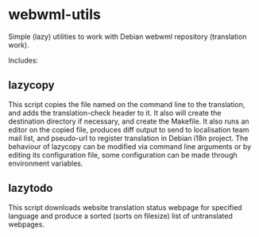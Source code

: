 # webwml-utils

Simple (lazy) utilities to work with Debian webwml repository (translation work).

Includes:

## lazycopy

This script copies the file named on the command line to the translation, and adds the translation-check header to it. It also will create the destination directory if necessary, and create the Makefile. It also runs an editor on the copied file, produces diff output to send to localisation team mail list, and pseudo-url to register translation in Debian i18n project. The behaviour of lazycopy can be modified via command line arguments or by editing its configuration file, some configuration can be made through environment variables.

## lazytodo

This script downloads website translation status webpage for specified language and produce a sorted (sorts on filesize) list of untranslated webpages.
